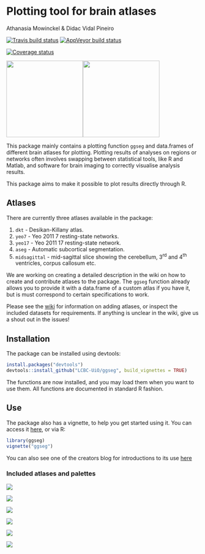 Plotting tool for brain atlases
================
Athanasia Mowinckel & Didac Vidal Pineiro

[![Travis build status](https://travis-ci.com/LCBC-UiO/ggseg.svg?branch=master)](https://travis-ci.com/LCBC-UiO/ggseg) [![AppVeyor build status](https://ci.appveyor.com/api/projects/status/github/LCBC-UiO/ggseg?branch=master&svg=true)](https://ci.appveyor.com/project/LCBC-UiO/ggseg)

[![Coverage status](https://codecov.io/gh/LCBC-UiO/ggseg/branch/master/graph/badge.svg)](https://codecov.io/github/LCBC-UiO/ggseg?branch=master)

<img src="img/ggseg_contemp.png" width="200px" /><img src="img/ggseg_retro.png" width="200px" />

This package mainly contains a plotting function `ggseg` and data.frames of different brain atlases for plotting. Plotting results of analyses on regions or networks often involves swapping between statistical tools, like R and Matlab, and software for brain imaging to correctly visualise analysis results.

This package aims to make it possible to plot results directly through R.

Atlases
-------

There are currently three atlases available in the package:
1. `dkt` - Desikan-Killany atlas.
2. `yeo7` - Yeo 2011 7 resting-state networks.
3. `yeo17` - Yeo 2011 17 resting-state network.
4. `aseg` - Automatic subcortical segmentation.
5. `midsagittal` - mid-sagittal slice showing the cerebellum, 3<sup>rd</sup> and 4<sup>th</sup> ventricles, corpus callosum etc.

We are working on creating a detailed description in the wiki on how to create and contribute atlases to the package. The `ggseg` function already allows you to provide it with a data.frame of a custom atlas if you have it, but is must correspond to certain specifications to work.

Please see the [wiki](https://github.com/LCBC-UiO/ggseg/wiki/Creating-and-contributing-atlases) for information on adding atlases, or inspect the included datasets for requirements. If anything is unclear in the wiki, give us a shout out in the issues!

Installation
------------

The package can be installed using devtools:

``` r
install.packages("devtools")
devtools::install_github("LCBC-UiO/ggseg", build_vignettes = TRUE)
```

The functions are now installed, and you may load them when you want to use them. All functions are documented in standard R fashion.

Use
---

The package also has a vignette, to help you get started using it. You can access it [here](inst/doc/ggseg.Rmd), or via R:

``` r
library(ggseg)
vignette("ggseg")
```

You can also see one of the creators blog for introductions to its use [here](https://drmowinckels.io/blog/introducing-the-ggseg-r-package-for-brain-segmentations/)

### Included atlases and palettes

![](README_files/figure-markdown_github/dkt-1.png)

![](README_files/figure-markdown_github/yeo7-1.png)

![](README_files/figure-markdown_github/yeo17-1.png)

![](README_files/figure-markdown_github/glasser-1.png)

![](README_files/figure-markdown_github/aseg-1.png)

![](README_files/figure-markdown_github/midsagittal-1.png)
